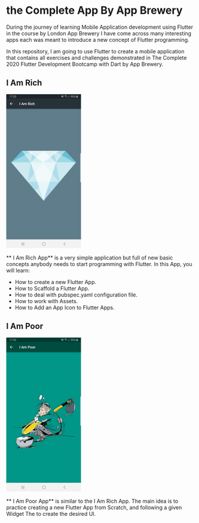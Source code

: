 # the Complete App By App Brewery

During the journey of learning Mobile Application development using Flutter in the course by London App Brewery I have come across many interesting apps each was meant to introduce a new concept of Flutter programming.

In this repository, I am going to use Flutter to create a mobile application that contains all exercises and challenges demonstrated in The Complete 2020 Flutter Development Bootcamp with Dart by App Brewery.

## I Am Rich

<img src="ReadmeImages/IAmRich.jpeg" width="200">

** I Am Rich App** is a very simple application but full of new basic concepts anybody needs to start programming with Flutter. In this App, you will learn:

* How to create a new Flutter App.
* How to Scaffold a Flutter App.
* How to deal with pubspec.yaml configuration file.
* How to work with Assets.
* How to Add an App Icon to Flutter Apps.

## I Am Poor

<img src="ReadmeImages/IAmPoor.jpeg" width="200">

** I Am Poor App** is similar to the I Am Rich App. The main idea is to practice creating a new Flutter App from Scratch, and following a given Widget The to create the desired UI.